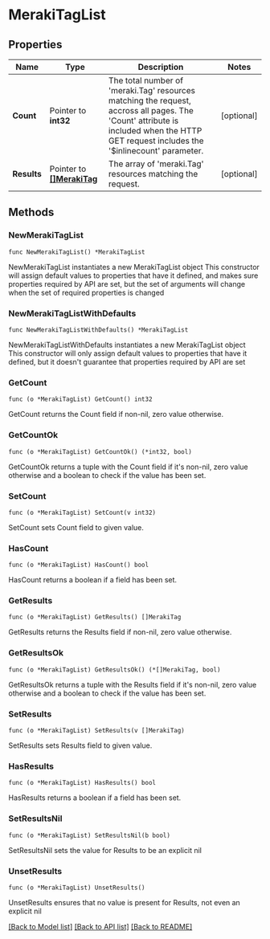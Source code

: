 # MerakiTagList

## Properties

Name | Type | Description | Notes
------------ | ------------- | ------------- | -------------
**Count** | Pointer to **int32** | The total number of &#39;meraki.Tag&#39; resources matching the request, accross all pages. The &#39;Count&#39; attribute is included when the HTTP GET request includes the &#39;$inlinecount&#39; parameter. | [optional] 
**Results** | Pointer to [**[]MerakiTag**](MerakiTag.md) | The array of &#39;meraki.Tag&#39; resources matching the request. | [optional] 

## Methods

### NewMerakiTagList

`func NewMerakiTagList() *MerakiTagList`

NewMerakiTagList instantiates a new MerakiTagList object
This constructor will assign default values to properties that have it defined,
and makes sure properties required by API are set, but the set of arguments
will change when the set of required properties is changed

### NewMerakiTagListWithDefaults

`func NewMerakiTagListWithDefaults() *MerakiTagList`

NewMerakiTagListWithDefaults instantiates a new MerakiTagList object
This constructor will only assign default values to properties that have it defined,
but it doesn't guarantee that properties required by API are set

### GetCount

`func (o *MerakiTagList) GetCount() int32`

GetCount returns the Count field if non-nil, zero value otherwise.

### GetCountOk

`func (o *MerakiTagList) GetCountOk() (*int32, bool)`

GetCountOk returns a tuple with the Count field if it's non-nil, zero value otherwise
and a boolean to check if the value has been set.

### SetCount

`func (o *MerakiTagList) SetCount(v int32)`

SetCount sets Count field to given value.

### HasCount

`func (o *MerakiTagList) HasCount() bool`

HasCount returns a boolean if a field has been set.

### GetResults

`func (o *MerakiTagList) GetResults() []MerakiTag`

GetResults returns the Results field if non-nil, zero value otherwise.

### GetResultsOk

`func (o *MerakiTagList) GetResultsOk() (*[]MerakiTag, bool)`

GetResultsOk returns a tuple with the Results field if it's non-nil, zero value otherwise
and a boolean to check if the value has been set.

### SetResults

`func (o *MerakiTagList) SetResults(v []MerakiTag)`

SetResults sets Results field to given value.

### HasResults

`func (o *MerakiTagList) HasResults() bool`

HasResults returns a boolean if a field has been set.

### SetResultsNil

`func (o *MerakiTagList) SetResultsNil(b bool)`

 SetResultsNil sets the value for Results to be an explicit nil

### UnsetResults
`func (o *MerakiTagList) UnsetResults()`

UnsetResults ensures that no value is present for Results, not even an explicit nil

[[Back to Model list]](../README.md#documentation-for-models) [[Back to API list]](../README.md#documentation-for-api-endpoints) [[Back to README]](../README.md)


